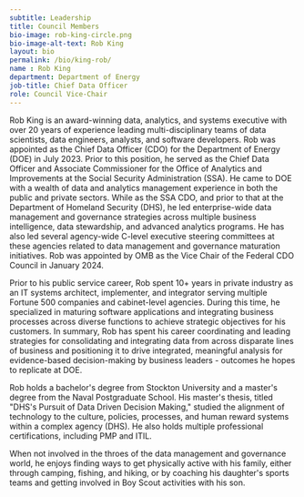 ```yaml
---
subtitle: Leadership
title: Council Members
bio-image: rob-king-circle.png
bio-image-alt-text: Rob King
layout: bio
permalink: /bio/king-rob/
name : Rob King
department: Department of Energy
job-title: Chief Data Officer
role: Council Vice-Chair
---
```

Rob King is an award-winning data, analytics, and systems executive with over 20 years of experience leading multi-disciplinary teams of data scientists, data engineers, analysts, and software developers. Rob was appointed as the Chief Data Officer (CDO) for the Department of Energy (DOE) in July 2023. Prior to this position, he served as the Chief Data Officer and Associate Commissioner for the Office of Analytics and Improvements at the Social Security Administration (SSA). He came to DOE with a wealth of data and analytics management experience in both the public and private sectors. While as the SSA CDO, and prior to that at the Department of Homeland Security (DHS), he led enterprise-wide data management and governance strategies across multiple business intelligence, data stewardship, and advanced analytics programs. He has also led several agency-wide C-level executive steering committees at these agencies related to data management and governance maturation initiatives. Rob was appointed by OMB as the Vice Chair of the Federal CDO Council in January 2024.  

Prior to his public service career, Rob spent 10+ years in private industry as an IT systems architect, implementer, and integrator serving multiple Fortune 500 companies and cabinet-level agencies. During this time, he specialized in maturing software applications and integrating business processes across diverse functions to achieve strategic objectives for his customers. In summary, Rob has spent his career coordinating and leading strategies for consolidating and integrating data from across disparate lines of business and positioning it to drive integrated, meaningful analysis for evidence-based decision-making by business leaders - outcomes he hopes to replicate at DOE.

Rob holds a bachelor's degree from Stockton University and a master's degree from the Naval Postgraduate School. His master's thesis, titled "DHS's Pursuit of Data Driven Decision­ Making," studied the alignment of technology to the culture, policies, processes, and human reward systems within a complex agency (DHS). He also holds multiple professional certifications, including PMP and ITIL.

When not involved in the throes of the data management and governance world, he enjoys finding ways to get physically active with his family, either through camping, fishing, and hiking, or by coaching his daughter's sports teams and getting involved in Boy Scout activities with his son. 
